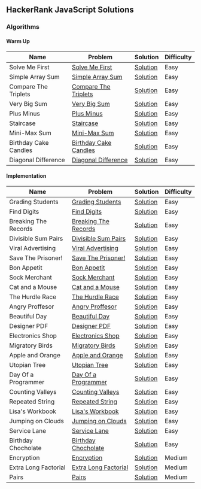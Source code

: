 ## HackerRank JavaScript Solutions

### Algorithms

#### Warm Up

| Name                  | Problem                                                                                      | Solution                                            | Difficulty |
| --------------------- | -------------------------------------------------------------------------------------------- | --------------------------------------------------- | ---------- |
| Solve Me First        | [Solve Me First](https://www.hackerrank.com/challenges/solve-me-first/)                      | [Solution](Algorithms/warmup/solve_me_first)        | Easy       |
| Simple Array Sum      | [Simple Array Sum](https://www.hackerrank.com/challenges/simple-array-sum/)                  | [Solution](Algorithms/warmup/simple_array_sum)      | Easy       |
| Compare The Triplets  | [Compare The Triplets](https://www.hackerrank.com/challenges/compare-the-triplets)           | [Solution](Algorithms/warmup/compare_the_triplets)  | Easy       |
| Very Big Sum          | [Very Big Sum](https://www.hackerrank.com/challenges/a-very-big-sum)                         | [Solution](Algorithms/warmup/very_big_sum)          | Easy       |
| Plus Minus            | [Plus Minus](https://www.hackerrank.com/challenges/plus-minus/problem)                       | [Solution](Algorithms/warmup/plus_minus)            | Easy       |
| Staircase             | [Staircase](https://www.hackerrank.com/challenges/staircase/problem)                         | [Solution](Algorithms/warmup/staircase)             | Easy       |
| Mini-Max Sum          | [Mini-Max Sum](https://www.hackerrank.com/challenges/mini-max-sum/problem)                   | [Solution](Algorithms/warmup/minimax_sum)           | Easy       |
| Birthday Cake Candles | [Birthday Cake Candles](https://www.hackerrank.com/challenges/birthday-cake-candles/problem) | [Solution](Algorithms/warmup/birthday_cake_candles) | Easy       |
| Diagonal Difference   | [Diagonal Difference](https://www.hackerrank.com/challenges/diagonal-difference/problem)     | [Solution](Algorithms/warmup/diagonal_difference)   | Easy       |

#### Implementation

| Name                 | Problem                                                                                               | Solution                                                   | Difficulty |
| -------------------- | ----------------------------------------------------------------------------------------------------- | ---------------------------------------------------------- | ---------- |
| Grading Students     | [Grading Students](https://www.hackerrank.com/challenges/grading/problem)                             | [Solution](Algorithms/Implementation/grading_students)     | Easy       |
| Find Digits          | [Find Digits](https://www.hackerrank.com/challenges/find-digits/problem)                              | [Solution](Algorithms/Implementation/find_digits)          | Easy       |
| Breaking The Records | [Breaking The Records](https://www.hackerrank.com/challenges/breaking-best-and-worst-records/problem) | [Solution](Algorithms/Implementation/breaking_the_record)  | Easy       |
| Divisible Sum Pairs  | [Divisible Sum Pairs](https://www.hackerrank.com/challenges/divisible-sum-pairs/problem)              | [Solution](Algorithms/Implementation/divisible_sum_pairs)  | Easy       |
| Viral Advertising    | [Viral Advertising](https://www.hackerrank.com/challenges/strange-advertising/problem)                | [Solution](Algorithms/Implementation/viral_advertising)    | Easy       |
| Save The Prisoner!   | [Save The Prisoner!](https://www.hackerrank.com/challenges/save-the-prisoner/problem)                 | [Solution](Algorithms/Implementation/save_the_prisoner)    | Easy       |
| Bon Appetit          | [Bon Appetit](https://www.hackerrank.com/challenges/bon-appetit/problem)                              | [Solution](Algorithms/Implementation/bon_appetit)          | Easy       |
| Sock Merchant        | [Sock Merchant](https://www.hackerrank.com/challenges/sock-merchant/problem)                          | [Solution](Algorithms/Implementation/sock_merchant)        | Easy       |
| Cat and a Mouse      | [Cat and a Mouse](https://www.hackerrank.com/challenges/cats-and-a-mouse/problem)                     | [Solution](Algorithms/Implementation/cat_and_mouse)        | Easy       |
| The Hurdle Race      | [The Hurdle Race](https://www.hackerrank.com/challenges/the-hurdle-race/problem)                      | [Solution](Algorithms/Implementation/hurdle_race)          | Easy       |
| Angry Proffesor      | [Angry Proffesor](https://www.hackerrank.com/challenges/angry-professor/problem)                      | [Solution](Algorithms/Implementation/angry_proffesor)      | Easy       |
| Beautiful Day        | [Beautiful Day](https://www.hackerrank.com/challenges/beautiful-days-at-the-movies/problem)           | [Solution](Algorithms/Implementation/beautiful_day)        | Easy       |
| Designer PDF         | [ Designer PDF](https://www.hackerrank.com/challenges/designer-pdf-viewer/problem)                    | [Solution](Algorithms/Implementation/designer_pdf)         | Easy       |
| Electronics Shop     | [Electronics Shop](https://www.hackerrank.com/challenges/electronics-shop)                            | [Solution](Algorithms/Implementation/electronics_shop)     | Easy       |
| Migratory Birds      | [Migratory Birds](https://www.hackerrank.com/challenges/migratory-birds/)                             | [Solution](Algorithms/Implementation/migratory_birds)      | Easy       |
| Apple and Orange     | [Apple and Orange](https://www.hackerrank.com/challenges/apple-and-orange/)                           | [Solution](Algorithms/Implementation/apple_n_orange)       | Easy       |
| Utopian Tree         | [Utopian Tree](https://www.hackerrank.com/challenges/utopian-tree/)                                   | [Solution](Algorithms/Implementation/utopian_tree)         | Easy       |
| Day Of a Programmer  | [Day Of a Programmer](https://www.hackerrank.com/challenges/day-of-the-programmer/problem)            | [Solution](Algorithms/Implementation/day_of_a_programmer)  | Easy       |
| Counting Valleys     | [Counting Valleys](https://www.hackerrank.com/challenges/counting-valleys/problem)                    | [Solution](Algorithms/Implementation/counting_valleys)     | Easy       |
| Repeated String      | [Repeated String](https://www.hackerrank.com/challenges/repeated-string/problem)                      | [Solution](Algorithms/Implementation/repeated_string)      | Easy       |
| Lisa's Workbook      | [Lisa's Workbook](https://www.hackerrank.com/challenges/lisa-workbook/problem)                        | [Solution](Algorithms/Implementation/lisas_workbook)       | Easy       |
| Jumping on Clouds    | [Jumping on Clouds](https://www.hackerrank.com/challenges/jumping-on-the-clouds-revisited/problem)    | [Solution](Algorithms/Implementation/jumping_on_clouds)    | Easy       |
| Service Lane         | [Service Lane](https://www.hackerrank.com/challenges/service-lane/problem)                            | [Solution](Algorithms/Implementation/service_lane)         | Easy       |
| Birthday Chocholate  | [Birthday Chocholate](https://www.hackerrank.com/challenges/the-birthday-bar/problem)                 | [Solution](Algorithms/Implementation/birthday_chocolate)   | Easy       |
| Encryption           | [Encryption](https://www.hackerrank.com/challenges/encryption/problem)                                | [Solution](Algorithms/Implementation/encryption)           | Medium     |
| Extra Long Factorial | [Extra Long Factorial](https://www.hackerrank.com/challenges/extra-long-factorials/problem)           | [Solution](Algorithms/Implementation/extra_long_factorial) | Medium     |
| Pairs                | [Pairs](https://www.hackerrank.com/challenges/pairs/problem)                                          | [Solution](Algorithms/Implementation/pairs)                | Medium     |
